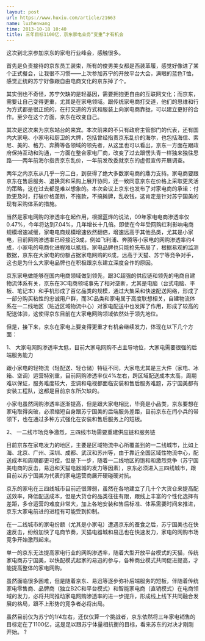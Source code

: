 ```yaml
---
layout: post
url: https://www.huxiu.com/article/21663
name: luzhenwang
time: 2013-10-18 10:40
title: 三年目标1100亿，京东家电业务“变重”才有机会
---
```

这次到北京参加京东的家电行业峰会，感触很多。

首先是负责接待的京东员工装束，所有的俊男美女都是西装革履，感觉好像进了某个正式餐会，让我很不习惯——上次参加苏宁的开放平台大会，满眼的蓝色T恤，感觉正统的苏宁好像跟自由电商文化的京东掉了个。

其实倒也不奇怪，苏宁欠缺的是轻基因，需要拥抱更自由的互联网文化；而京东，需要让自己变得更重，尤其是在家电领域。跟传统家电商打交道，他们的思维和行为方式都是很正统的，在打交道的方式和服装上向家电商靠拢，可以建立更好的合作。至少在这个方面，京东在改变自己。

其次是这次来为京东站台的来宾。本次前来的不只有政府主管部门的代表，还有国内大家电、小家电和厨卫的大牌，包括曾经指责京东乱价的海尔，也包括海信、索尼、美的、格力、奔腾等各领域的领先者，从这里也可以看出，京东一方面在跟政府保持互动和沟通，一方面在整合家电厂商，改变了过去跟愣头青一样独来独往思路——两年前海尔指责京东乱价，一年前发改委就京东的虚假宣传开展调查。

两年之内京东从几乎一穷二白，到获得了绝大多数家电商的鼎力支持。家电商要跟京东在售后服务、退换货和采购上展开协同，还一致同意京东在价格上采取更灵活的策略，这在过去都是难以想象的。本次会议上京东也发布了对家电商的承诺：付款更及时，打破价格垄断，不拖款，不搞摊牌，乱收钱，这肯定是针对苏宁国美的现有采购体系的措施。

当然是家电网购的渗透率在起作用，根据蓝烨的说法，09年家电电商渗透率仅0.47%，今年将达到7.04%，几年增长十几倍。即使在今年受网购红利影响电商规模增速减缓，家电电商规模增速依然翻倍，增速远高于其他品类，尤其是小家电，目前网购渗透率已经接近3成，例如飞利浦、奔腾等小家电的网购渗透率约4成，小家电的电商化进程难以抵挡，家电品牌也只能抢先布局了，根据易观的监测数据，京东在大家电的份额占据家电网购的6成，远高于天猫、苏宁等竞争对手，这也是为什么大家电品牌也在积极跟京东建立深度合作的原因。

京东家电做能够在国内电商领域做到领先，跟3C超强的供应链和领先的电商自建物流体系有关，京东在3C电商领域事先了相对垄断，尤其是电脑（台式电脑、平板、笔记本）和手机形成了百亿品类的规模，通过大集采和快速配送网络，形成了一部分购买粘性的忠诚用户群，而3C品类和家电属于高度联想相关，自建物流体系在一二线地区（贴近区域物流中心）对家电配送中也发挥了作用，形成了较高的配送体验，这使得京东目前在大家电网购领域依然处于领先地位。

但是，接下来，京东在家电上要变得更重才有机会继续发力，体现在以下几个方面：

1、 大家电网购渗透率太低，目前大家电网购不占主导地位，大家电需要很强的后端服务能力

跟小家电的轻物流（轻配送、轻仓储）特征不同，大家电尤其是三大件（家电、冰箱、空调）运营特别重，目前网购渗透率仅4%左右，跨区域配送成本太高，周期难以保证，服务难度较大，空调和电视都面临安装和售后服务难题，苏宁国美都有安装工程队，这都是目前京东所欠缺的。

小家电虽然网购渗透率逐渐提高，但是跟大家电相比，毕竟是小品类，京东要想在家电取得突破，必须缩短自身跟苏宁国美的后端服务差距，目前京东在闫小兵的带领下，也在通过多种方式强化在安装和售后服务上的短板。

2、 一二线市场竞争激烈，三四线市场需要重建供应链和服务链

目前京东在家电发力的地区，主要是区域物流中心所覆盖到的一二线城市，比如上海、北京、广州、深圳、成都、武汉和苏州等，由于靠近全国区域性物流中心，配送成本和周期都更可控，但是下一步，随着一二线地区的饱和和激烈竞争（苏宁国美电商的反击，易迅和天猫电器城的发力等因素），京东必须进入三四线城市，跟目前以苏宁国美为代表的家电运营商展开硬碰硬对抗。

京东的家电在三四线城市目前还很薄弱，虽然在各地建立了几十个大货仓来提高配送效率，降低配送成本，但是大货仓的品类往往有限，跟线上丰富的个性化选择有差距，多仓运营的难度非常大，加上各地安装和售后标准、体系需要时间来推进，京东大家电前进的进程有可能受到抑制。

在一二线城市的家电份额（尤其是小家电）遭遇京东的蚕食之后，苏宁国美也在快速反击，纷纷加快了电商节奏，天猫电器城和易迅也在快速发力，家电的网购市场竞争开始激烈起来。

单一的京东无法提高家电行业的网购渗透率，随着大型开放平台模式的天猫，传统家电商苏宁国美，以快配模式起家的易迅的参与，各种商业模式共同促进提高，才能提高整体的家电网购。

虽然面临很多困难，但是随着京东、易迅等逐步弥补后端服务的短板，伴随着传统家电零售商、品牌商（独立B2C和平台模式）和智能家电商（直销模式）在电商领域的发力，必将共同推动家电网购渗透率的进一步提升，形成线上线下共同融合发展的格局，跟不上形势的竞争者必将出局。

虽然目前仅为苏宁的1/4左右，还仅仅算一个挑战者，京东依然将三年家电销售的目标定在了1100亿，这是足以跟苏宁体量相抗衡的目标，看来苏东的对决才刚刚开始。 ?

